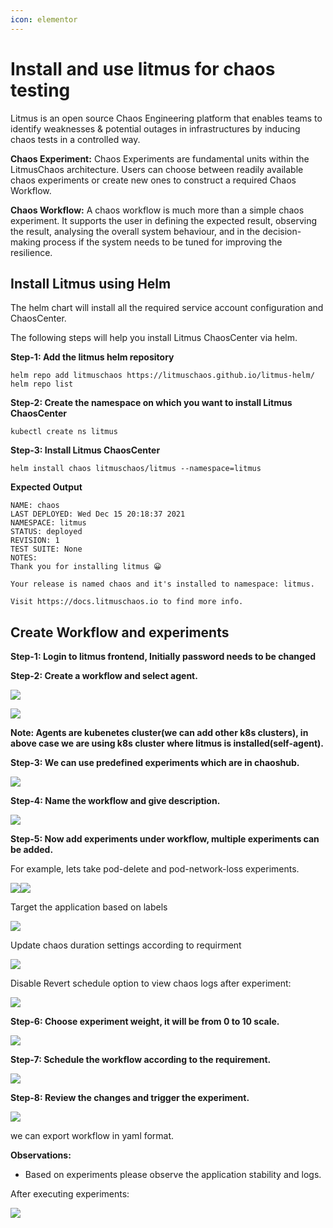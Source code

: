 ```yaml
---
icon: elementor
---
```


# Install and use litmus for chaos testing

Litmus is an open source Chaos Engineering platform that enables teams to identify weaknesses & potential outages in infrastructures by inducing chaos tests in a controlled way.

**Chaos Experiment:** Chaos Experiments are fundamental units within the LitmusChaos architecture. Users can choose between readily available chaos experiments or create new ones to construct a required Chaos Workflow.

**Chaos Workflow:** A chaos workflow is much more than a simple chaos experiment. It supports the user in defining the expected result, observing the result, analysing the overall system behaviour, and in the decision-making process if the system needs to be tuned for improving the resilience.

## Install Litmus using Helm <a href="#installanduselitmusforchaostesting-installlitmususinghelm" id="installanduselitmusforchaostesting-installlitmususinghelm"></a>

The helm chart will install all the required service account configuration and ChaosCenter.

The following steps will help you install Litmus ChaosCenter via helm.

**Step-1: Add the litmus helm repository**

```
helm repo add litmuschaos https://litmuschaos.github.io/litmus-helm/
helm repo list
```

**Step-2: Create the namespace on which you want to install Litmus ChaosCenter**

```
kubectl create ns litmus
```

**Step-3: Install Litmus ChaosCenter**

```
helm install chaos litmuschaos/litmus --namespace=litmus
```

**Expected Output**

```
NAME: chaos
LAST DEPLOYED: Wed Dec 15 20:18:37 2021
NAMESPACE: litmus
STATUS: deployed
REVISION: 1
TEST SUITE: None
NOTES:
Thank you for installing litmus 😀

Your release is named chaos and it's installed to namespace: litmus.

Visit https://docs.litmuschaos.io to find more info.
```

## Create Workflow and experiments <a href="#installanduselitmusforchaostesting-createworkflowandexperiments" id="installanduselitmusforchaostesting-createworkflowandexperiments"></a>

**Step-1: Login to litmus frontend, Initially password needs to be changed**

**Step-2: Create a workflow and select agent.**

![](../../../../../.gitbook/assets/3047260211.png)

![](../../../../../.gitbook/assets/3049553925.png)

**Note: Agents are kubenetes cluster(we can add other k8s clusters), in above case we are using k8s cluster where litmus is installed(self-agent).**

**Step-3: We can use predefined experiments which are in chaoshub.**

![](../../../../../.gitbook/assets/3046866998.png)

**Step-4: Name the workflow and give description.**

![](../../../../../.gitbook/assets/3049390093.png)

**Step-5: Now add experiments under workflow, multiple experiments can be added.**

For example, lets take pod-delete and pod-network-loss experiments.

![](../../../../../.gitbook/assets/3048767494.png)![](../../../../../.gitbook/assets/3048833038.png)

Target the application based on labels

![](../../../../../.gitbook/assets/3049619459.png)

Update chaos duration settings according to requirment

![](../../../../../.gitbook/assets/3049226249.png)

Disable Revert schedule option to view chaos logs after experiment:

![](../../../../../.gitbook/assets/3048996879.png)

**Step-6: Choose experiment weight, it will be from 0 to 10 scale.**

![](../../../../../.gitbook/assets/3049357329.png)

**Step-7: Schedule the workflow according to the requirement.**

![](../../../../../.gitbook/assets/3049127951.png)

**Step-8: Review the changes and trigger the experiment.**

![](../../../../../.gitbook/assets/3049029649.png)

we can export workflow in yaml format.

**Observations:**

* Based on experiments please observe the application stability and logs.

After executing experiments:

![](../../../../../.gitbook/assets/3048996899.png)
